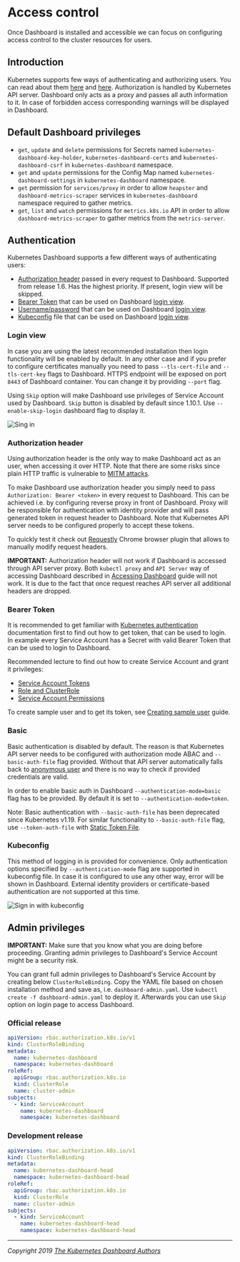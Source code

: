 # Access control

Once Dashboard is installed and accessible we can focus on configuring access control to the cluster resources for users.

## Introduction

Kubernetes supports few ways of authenticating and authorizing users.
You can read about them [here](https://kubernetes.io/docs/reference/access-authn-authz/authentication/) and
[here](https://kubernetes.io/docs/reference/access-authn-authz/authorization/). Authorization is handled by Kubernetes API server.
Dashboard only acts as a proxy and passes all auth information to it. In case of forbidden access corresponding warnings will be displayed in Dashboard.

## Default Dashboard privileges

* `get`, `update` and `delete` permissions for Secrets named `kubernetes-dashboard-key-holder`, `kubernetes-dashboard-certs` and `kubernetes-dashboard-csrf` in `kubernetes-dashboard` namespace.
* `get` and `update` permissions for the Config Map named `kubernetes-dashboard-settings` in `kubernetes-dashboard` namespace.
* `get` permission for `services/proxy` in order to allow `heapster` and `dashboard-metrics-scraper` services in `kubernetes-dashboard` namespace required to gather metrics.
* `get`, `list` and `watch` permissions for `metrics.k8s.io` API in order to allow `dashboard-metrics-scraper` to gather metrics from the `metrics-server`.

## Authentication

Kubernetes Dashboard supports a few different ways of authenticating users:

* [Authorization header](#authorization-header) passed in every request to Dashboard. Supported from release 1.6. Has the highest priority. If present, login view will be skipped.
* [Bearer Token](#bearer-token) that can be used on Dashboard [login view](#login-view).
* [Username/password](#basic) that can be used on Dashboard [login view](#login-view).
* [Kubeconfig](#kubeconfig) file that can be used on Dashboard [login view](#login-view).

### Login view

In case you are using the latest recommended installation then login functionality will be enabled by default. In any other case and if you prefer to configure certificates manually you need to pass `--tls-cert-file` and `--tls-cert-key` flags to Dashboard. HTTPS endpoint will be exposed on port `8443` of Dashboard container. You can change it by providing `--port` flag.

Using `Skip` option will make Dashboard use privileges of Service Account used by Dashboard. `Skip` button is disabled by default since 1.10.1. Use `--enable-skip-login` dashboard flag to display it.

![Sing in](../../images/signin.png)

### Authorization header

Using authorization header is the only way to make Dashboard act as an user, when accessing it over HTTP. Note that there are some risks since plain HTTP traffic is vulnerable to [MITM attacks](https://en.wikipedia.org/wiki/Man-in-the-middle_attack).

To make Dashboard use authorization header you simply need to pass `Authorization: Bearer <token>` in every request to Dashboard. This can be achieved i.e. by configuring reverse proxy in front of Dashboard. Proxy will be responsible for authentication with identity provider and will pass generated token in request header to Dashboard. Note that Kubernetes API server needs to be configured properly to accept these tokens.

To quickly test it check out [Requestly](https://chrome.google.com/webstore/detail/requestly-redirect-url-mo/mdnleldcmiljblolnjhpnblkcekpdkpa) Chrome browser plugin that allows to manually modify request headers.

**IMPORTANT:** Authorization header will not work if Dashboard is accessed through API server proxy. Both `kubectl proxy` and `API Server` way of accessing Dashboard described in [Accessing Dashboard](../accessing-dashboard/README.md) guide will not work. It is due to the fact that once request reaches API server all additional headers are dropped.

### Bearer Token

It is recommended to get familiar with [Kubernetes authentication](https://kubernetes.io/docs/reference/access-authn-authz/authentication/) documentation first to find out how to get token, that can be used to login. In example every Service Account has a Secret with valid Bearer Token that can be used to login to Dashboard.

Recommended lecture to find out how to create Service Account and grant it privileges:

* [Service Account Tokens](https://kubernetes.io/docs/reference/access-authn-authz/authentication/#service-account-tokens)
* [Role and ClusterRole](https://kubernetes.io/docs/reference/access-authn-authz/rbac/#role-and-clusterrole)
* [Service Account Permissions](https://kubernetes.io/docs/reference/access-authn-authz/rbac/#service-account-permissions)

To create sample user and to get its token, see [Creating sample user](./creating-sample-user.md) guide.

### Basic
Basic authentication is disabled by default. The reason is that Kubernetes API server needs to be configured with authorization mode ABAC and `--basic-auth-file` flag provided. Without that API server automatically falls back to [anonymous user](https://kubernetes.io/docs/reference/access-authn-authz/authentication/#anonymous-requests) and there is no way to check if provided credentials are valid.

In order to enable basic auth in Dashboard `--authentication-mode=basic` flag has to be provided. By default it is set to `--authentication-mode=token`.

Note: Basic authentication with `--basic-auth-file` has been deprecated since Kubernetes v1.19. For similar functionality to `--basic-auth-file` flag, use `--token-auth-file`  with [Static Token File](https://kubernetes.io/docs/reference/access-authn-authz/authentication/#static-token-file).

### Kubeconfig

This method of logging in is provided for convenience. Only authentication options specified by `--authentication-mode` flag are supported in kubeconfig file. In case it is configured to use any other way, error will be shown in Dashboard. External identity providers or certificate-based authentication are not supported at this time.

![Sign in with kubeconfig](../../images/signin-with-kubeconfig.png)

## Admin privileges

**IMPORTANT:** Make sure that you know what you are doing before proceeding. Granting admin privileges to Dashboard's Service Account might be a security risk.

You can grant full admin privileges to Dashboard's Service Account by creating below `ClusterRoleBinding`. Copy the YAML file based on chosen installation method and save as, i.e. `dashboard-admin.yaml`. Use `kubectl create -f dashboard-admin.yaml` to deploy it. Afterwards you can use `Skip` option on login page to access Dashboard.

### Official release

```yaml
apiVersion: rbac.authorization.k8s.io/v1
kind: ClusterRoleBinding
metadata:
  name: kubernetes-dashboard
  namespace: kubernetes-dashboard
roleRef:
  apiGroup: rbac.authorization.k8s.io
  kind: ClusterRole
  name: cluster-admin
subjects:
  - kind: ServiceAccount
    name: kubernetes-dashboard
    namespace: kubernetes-dashboard
```

### Development release

```yaml
apiVersion: rbac.authorization.k8s.io/v1
kind: ClusterRoleBinding
metadata:
  name: kubernetes-dashboard-head
  namespace: kubernetes-dashboard-head
roleRef:
  apiGroup: rbac.authorization.k8s.io
  kind: ClusterRole
  name: cluster-admin
subjects:
  - kind: ServiceAccount
    name: kubernetes-dashboard-head
    namespace: kubernetes-dashboard-head
```

----
_Copyright 2019 [The Kubernetes Dashboard Authors](https://github.com/shantanubansal/dashboard/graphs/contributors)_
